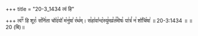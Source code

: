 +++
title = "20-3_1434 त्वं हि"

+++
त्व꣢꣫ꣳ हि शूरः꣣ स꣡नि꣢ता चो꣣द꣢यो꣣ म꣡नु꣢षा꣣ र꣡थ꣢म्। स꣣हा꣢वा꣣न्द꣡स्यु꣢मव्र꣣त꣢꣫मोषः꣣ पा꣢त्रं꣣ न꣢ शो꣣चि꣡षा꣢ ॥ 20-3:1434 ॥ ॥20 (बि)॥